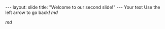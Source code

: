 --- layout: slide title: "Welcome to our second slide!" --- Your text Use the left arrow to go back! _md_



_md_
